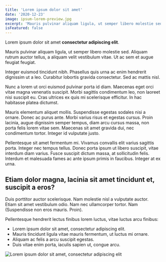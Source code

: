 ```yaml
---
title: 'Lorem ipsum dolor sit amet'
date: '2020-12-23'
image: ipsum-lorem-preview.jpg
excerpt: 'Mauris pulvinar aliquam ligula, ut semper libero molestie sed. Aliquam rutrum auctor tellus, a aliquam velit vestibulum vitae.'
isFeatured: false
---
```


Lorem ipsum dolor sit amet **consectetur adipiscing elit**.

Mauris pulvinar aliquam ligula, ut semper libero molestie sed. Aliquam rutrum auctor tellus, a aliquam velit vestibulum vitae. Ut ac sem et augue feugiat feugiat.

Integer euismod tincidunt nibh. Phasellus quis urna ac enim hendrerit dignissim ut a leo. Curabitur lobortis gravida consectetur. Sed ac mattis nisl.

Nunc a lorem ut orci euismod pulvinar porta id diam. Maecenas eget orci vitae magna venenatis suscipit. Morbi sagittis condimentum leo, non laoreet nisi suscipit eu. Cras ultrices ex quis mi scelerisque efficitur. In hac habitasse platea dictumst.

Mauris elementum aliquet mollis. Suspendisse egestas sodales nisi a ornare. Donec ac purus ante. Morbi varius risus et egestas cursus. Proin lacinia, augue dignissim semper tempus, diam arcu cursus massa, non porta felis lorem vitae sem. Maecenas sit amet gravida dui, nec condimentum tortor. Integer id vulputate justo.

Pellentesque sit amet fermentum mi. Vivamus convallis elit varius sagittis porta. Integer nec tempus tellus. Donec porta ipsum ut libero suscipit, vitae interdum diam varius. Fusce suscipit dictum massa, at sollicitudin felis. Interdum et malesuada fames ac ante ipsum primis in faucibus. Integer at ex urna.

## Etiam dolor magna, lacinia sit amet tincidunt et, suscipit a eros?

Duis porttitor auctor scelerisque. Nam molestie nisl a vulputate auctor. Etiam sit amet vestibulum odio. Nam nec ullamcorper tortor. Nam (Suspendisse non eros mauris. Proin).

Pellentesque hendrerit lectus finibus lorem luctus, vitae luctus arcu finibus:

- Lorem ipsum dolor sit amet, consectetur adipiscing elit.
- Mauris tincidunt ligula vitae mauris fermentum, ut luctus mi ornare.
- Aliquam ac felis a arcu suscipit egestas.
- Duis vitae enim porta, iaculis sapien ut, congue arcu.


![Lorem ipsum dolor sit amet, consectetur adipiscing elit](lorem-ipsum.jpg)